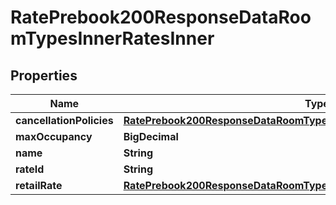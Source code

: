 

# RatePrebook200ResponseDataRoomTypesInnerRatesInner


## Properties

| Name | Type | Description | Notes |
|------------ | ------------- | ------------- | -------------|
|**cancellationPolicies** | [**RatePrebook200ResponseDataRoomTypesInnerRatesInnerCancellationPolicies**](RatePrebook200ResponseDataRoomTypesInnerRatesInnerCancellationPolicies.md) |  |  [optional] |
|**maxOccupancy** | **BigDecimal** |  |  [optional] |
|**name** | **String** |  |  [optional] |
|**rateId** | **String** |  |  [optional] |
|**retailRate** | [**RatePrebook200ResponseDataRoomTypesInnerRatesInnerRetailRate**](RatePrebook200ResponseDataRoomTypesInnerRatesInnerRetailRate.md) |  |  [optional] |



